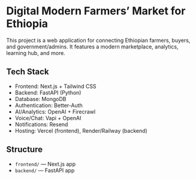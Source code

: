 # Digital Modern Farmers’ Market for Ethiopia

This project is a web application for connecting Ethiopian farmers, buyers, and government/admins. It features a modern marketplace, analytics, learning hub, and more.

## Tech Stack

- Frontend: Next.js + Tailwind CSS
- Backend: FastAPI (Python)
- Database: MongoDB
- Authentication: Better-Auth
- AI/Analytics: OpenAI + Firecrawl
- Voice/Chat: Vapi + OpenAI
- Notifications: Resend
- Hosting: Vercel (frontend), Render/Railway (backend)

## Structure

- `frontend/` — Next.js app
- `backend/` — FastAPI app
